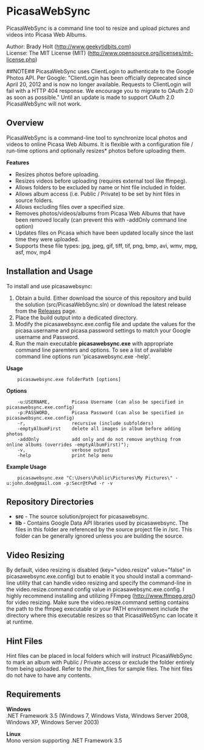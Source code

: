 PicasaWebSync
===============
PicasaWebSync is a command line tool to resize and upload pictures and videos into Picasa Web Albums.  

Author: Brady Holt (http://www.geekytidbits.com)  
License: The MIT License (MIT) (http://www.opensource.org/licenses/mit-license.php)

##NOTE##
PicasaWebSync uses ClientLogin to authenticate to the Google Photos API. Per Google: "ClientLogin has been officially deprecated since April 20, 2012 and is now no longer available. Requests to ClientLogin will fail with a HTTP 404 response. We encourage you to migrate to OAuth 2.0 as soon as possible."  Until an update is made to support OAuth 2.0 PicasaWebSync will not work.

Overview
---
PicasaWebSync is a command-line tool to synchronize local photos and videos to online Picasa Web Albums. It is flexible with a configuration file / run-time options and optionally resizes* photos before uploading them.

**Features**

- Resizes photos before uploading.
- Resizes videos before uploading (requires external tool like ffmpeg).
- Allows folders to be excluded by name or hint file included in folder.
- Allows album access (i.e. Public / Private) to be set by hint files in source folders.
- Allows excluding files over a specified size.
- Removes photos/videos/albums from Picasa Web Albums that have been removed locally (can prevent this with -addOnly command line option)
- Updates files on Picasa which have been updated locally since the last time they were uploaded.
- Supports these file types: jpg, jpeg, gif, tiff, tif, png, bmp, avi, wmv, mpg, asf, mov, mp4

Installation and Usage
---

To install and use picasawebsync:

1. Obtain a build.  Either download the source of this repository and build the solution (src/PicasaWebSync.sln) or download the latest release from the [Releases](https://github.com/bradyholt/picasawebsync/releases) page.
2. Place the build output into a dedicated directory. 
3. Modify the picasawebsync.exe.config file and update the values for the picasa.username and picasa.password settings to match your Google username and Password.
4. Run the main executable **picasawebsync.exe** with appropriate command line paremters and options.  To see a list of available command line options run 'picasawebsync.exe -help'.

**Usage**  

		picasawebsync.exe folderPath [options]
                                               
**Options**

		-u:USERNAME,        Picasa Username (can also be specified in picasawebsync.exe.config)
		-p:PASSWORD,        Picasa Password (can also be specified in picasawebsync.exe.config)
		-r,                 recursive (include subfolders)
		-emptyAlbumFirst    delete all images in album before adding photos
		-addOnly            add only and do not remove anything from online albums (overrides -emptyAlbumFirst)");
		-v,                 verbose output
		-help               print help menu
	
**Example Usage**

		picasawebsync.exe "C:\Users\Public\Pictures\My Pictures\" -u:john.doe@gmail.com -p:Secr@tPwd -r -v


Repository Directories
---

- **src** - The source solution/project for picasawebsync.
- **lib** - Contains Google Data API libraries used by picasawebsync.  The files in this folder are referenced by the source project file in /src.  This folder can be generally ignored unless you are building the source.

Video Resizing
---
By default, video resizing is disabled (key="video.resize" value="false" in picasawebsync.exe.config) but to enable it you should 
install a command-line utility that can handle video resizing and specify the command-line in the video.resize.command config value in
picasawebsync.exe.config.  I highly recommend installing and utilizing FFmpeg (http://www.ffmpeg.org/) for video resizing.  Make sure the 
video.resize.command setting contains the path to the ffmpeg executable or your PATH environment include the directory where this executable
resizes so that PicasaWebSync can locate it at runtime.

Hint Files
---
Hint files can be placed in local folders which will instruct PicasaWebSync to mark an album with Public / Private access or exclude
the folder entirely from being uploaded.  Refer to the /hint_files for sample files.  The hint files do not have to have any contents.

Requirements
---
**Windows**  
.NET Framework 3.5 (Windows 7, Windows Vista, Windows Server 2008, Windows XP, Windows Server 2003)

**Linux**  
Mono version supporting .NET Framework 3.5
